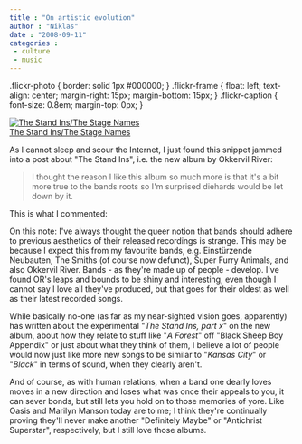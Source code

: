 ```yaml
---
title : "On artistic evolution"
author : "Niklas"
date : "2008-09-11"
categories : 
 - culture
 - music
---
```


.flickr-photo { border: solid 1px #000000; } .flickr-frame { float: left; text-align: center; margin-right: 15px; margin-bottom: 15px; } .flickr-caption { font-size: 0.8em; margin-top: 0px; }

[![The Stand Ins/The Stage Names](http://farm4.static.flickr.com/3196/2845563183_7177085a3e_m.jpg)](http://www.flickr.com/photos/pivic/2845563183/ "The Stand Ins/The Stage Names")  
[The Stand Ins/The Stage Names](http://www.flickr.com/photos/pivic/2845563183/)  

As I cannot sleep and scour the Internet, I just found this snippet jammed into a post about "The Stand Ins", i.e. the new album by Okkervil River:

> I thought the reason I like this album so much more is that it's a bit more true to the bands roots so I'm surprised diehards would be let down by it.

This is what I commented:

On this note: I've always thought the queer notion that bands should adhere to previous aesthetics of their released recordings is strange. This may be because I expect this from my favourite bands, e.g. Einstürzende Neubauten, The Smiths (of course now defunct), Super Furry Animals, and also Okkervil River. Bands - as they're made up of people - develop. I've found OR's leaps and bounds to be shiny and interesting, even though I cannot say I love all they've produced, but that goes for their oldest as well as their latest recorded songs.

While basically no-one (as far as my near-sighted vision goes, apparently) has written about the experimental "_The Stand Ins, part x_" on the new album, about how they relate to stuff like "_A Forest_" off "Black Sheep Boy Appendix" or just about what they think of them, I believe a lot of people would now just like more new songs to be similar to "_Kansas City_" or "_Black_" in terms of sound, when they clearly aren't.

And of course, as with human relations, when a band one dearly loves moves in a new direction and loses what was once their appeals to you, it can sever bonds, but still lets you hold on to those memories of yore. Like Oasis and Marilyn Manson today are to me; I think they're continually proving they'll never make another "Definitely Maybe" or "Antichrist Superstar", respectively, but I still love those albums.

